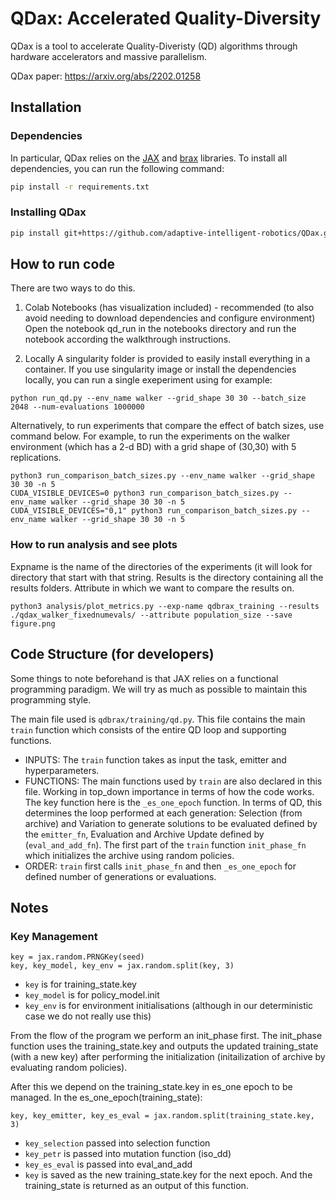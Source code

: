 # QDax: Accelerated Quality-Diversity
QDax is a tool to accelerate Quality-Diveristy (QD) algorithms through hardware accelerators and massive parallelism. 

QDax paper: https://arxiv.org/abs/2202.01258 

## Installation

### Dependencies

In particular, QDax relies on the [JAX](https://github.com/google/jax) and [brax](https://github.com/google/brax) libraries. 
To install all dependencies, you can run the following command:
```bash
pip install -r requirements.txt
```

### Installing QDax

```bash
pip install git+https://github.com/adaptive-intelligent-robotics/QDax.git
```

## How to run code

There are two ways to do this.
1. Colab Notebooks (has visualization included) - recommended (to also avoid needing to download dependencies and configure environment)
Open the notebook qd_run in the notebooks directory and run the notebook according the walkthrough instructions.

2. Locally
A singularity folder is provided to easily install everything in a container. If you use singularity image or install the dependencies locally, you can run a single exeperiment using for example: 
```
python run_qd.py --env_name walker --grid_shape 30 30 --batch_size 2048 --num-evaluations 1000000
```
Alternatively, to run experiments that compare the effect of batch sizes, use command below. For example, to run the experiments on the walker environment (which has a 2-d BD) with a grid shape of (30,30) with 5 replications. 
```
python3 run_comparison_batch_sizes.py --env_name walker --grid_shape 30 30 -n 5
CUDA_VISIBLE_DEVICES=0 python3 run_comparison_batch_sizes.py --env_name walker --grid_shape 30 30 -n 5
CUDA_VISIBLE_DEVICES="0,1" python3 run_comparison_batch_sizes.py --env_name walker --grid_shape 30 30 -n 5
```

### How to run analysis and see plots
Expname is the name of the directories of the experiments (it will look for directory that start with that string. Results is the directory containing all the results folders. Attribute in which we want to compare the results on.
```
python3 analysis/plot_metrics.py --exp-name qdbrax_training --results ./qdax_walker_fixednumevals/ --attribute population_size --save figure.png
```

## Code Structure (for developers)
Some things to note beforehand is that JAX relies on a functional programming paradigm. We will try as much as possible to maintain this programming style.

The main file used is `qdbrax/training/qd.py`. This file contains the main `train` function which consists of the entire QD loop and supporting functions.
- INPUTS: The `train` function takes as input the task, emitter and hyperparameters. 
- FUNCTIONS: The main functions used by `train` are also declared in this file. Working in top_down importance in terms of how the code works. The key function here is the `_es_one_epoch` function. In terms of QD, this determines the loop performed at each generation: Selection (from archive) and Variation to generate solutions to be evaluated defined by the `emitter_fn`, Evaluation and Archive Update defined by (`eval_and_add_fn`). The first part of the `train` function `init_phase_fn` which initializes the archive using random policies.
- ORDER: `train` first calls `init_phase_fn` and then `_es_one_epoch` for defined number of generations or evaluations.

## Notes
### Key Management
```
key = jax.random.PRNGKey(seed)
key, key_model, key_env = jax.random.split(key, 3)
```
- `key` is for training_state.key
- `key_model` is for policy_model.init
- `key_env` is for environment initialisations (although in our deterministic case we do not really use this)

From the flow of the program we perform an init_phase first. The init_phase function uses the training_state.key and outputs the updated training_state (with a new key) after performing the initialization (initailization of archive by evaluating random policies).

After this we depend on the training_state.key in es_one epoch to be managed. In the es_one_epoch(training_state):
```
key, key_emitter, key_es_eval = jax.random.split(training_state.key, 3)
```
- `key_selection` passed into selection function
- `key_petr` is passed into mutation function (iso_dd)
- `key_es_eval` is passed into eval_and_add
- `key` is saved as the new training_state.key for the next epoch.
And the training_state is returned as an output of this function.


